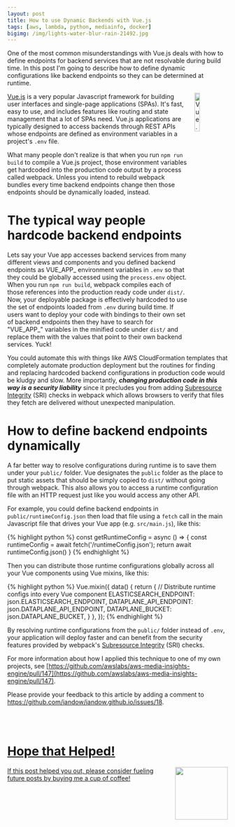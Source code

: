 ```yaml
---
layout: post
title: How to use Dynamic Backends with Vue.js
tags: [aws, lambda, python, mediainfo, docker]
bigimg: /img/lights-water-blur-rain-21492.jpg
---
```

<!-- bigimg copied with from https://www.pexels.com/photo/lights-water-blur-rain-21492/-->

One of the most common misunderstandings with Vue.js deals with how to define endpoints for backend services that are not resolvable during build time. In this post I'm going to describe how to define dynamic configurations like backend endpoints so they can be determined at runtime.

<img src="https://vuejs.org/images/logo.png" width="15%" style="margin-left: 15px" align="right" alt="Vue.js Logo">

[Vue.js](http://vuejs.org) is a very popular Javascript framework for building user interfaces and single-page applications (SPAs). It's fast, easy to use, and includes features like routing and state management that a lot of SPAs need. Vue.js applications are typically designed to access backends through REST APIs whose endpoints are defined as environment variables in a project's `.env` file. 

What many people don't realize is that when you run `npm run build` to compile a Vue.js project, those environment variables get hardcoded into the production code output by a process called webpack. Unless you intend to rebuild webpack bundles every time backend endpoints change then those endpoints should be dynamically loaded, instead.

# The typical way people hardcode backend endpoints

Lets say your Vue app accesses backend services from many different views and components and you defined backend endpoints as VUE_APP_ environment variables in `.env` so that they could be globally accessed using the `process.env` object. When you run `npm run build`, webpack compiles each of those references into the production ready code under `dist/`. Now, your deployable package is effectively hardcoded to use the set of endpoints loaded from `.env` during build time. If users want to deploy your code with bindings to their own set of backend endpoints then they have to search for "VUE_APP_" variables in the minified code under `dist/` and replace them with the values that point to their own backend services. Yuck! 

You could automate this with things like AWS CloudFormation templates that completely automate production deployment but the routines for finding and replacing hardcoded backend configurations in production code would be kludgy and slow. More importantly, ***changing production code in this way is a security liability*** since it precludes you from adding [Subresource Integrity](https://www.w3.org/TR/SRI/) (SRI) checks in webpack which allows browsers to verify that files they fetch are delivered without unexpected manipulation.

# How to define backend endpoints dynamically

A far better way to resolve configurations during runtime is to save them under your `public/` folder. Vue designates the `public` folder as the place to put static assets that should be simply copied to `dist/` without going through webpack. This also allows you to access a runtime configuration file with an HTTP request just like you would access any other API. 

For example, you could define backend endpoints in `public/runtimeConfig.json` then load that file using a `fetch` call in the main Javascript file that drives your Vue app (e.g. `src/main.js`), like this:

{% highlight python %}
const getRuntimeConfig = async () => {
   const runtimeConfig = await fetch('/runtimeConfig.json');
   return await runtimeConfig.json()
 }
{% endhighlight %}

Then you can distribute those runtime configurations globally across all your Vue components using Vue mixins, like this:

{% highlight python %}
Vue.mixin({
    data() {
      return {
        // Distribute runtime configs into every Vue component
        ELASTICSEARCH_ENDPOINT: json.ELASTICSEARCH_ENDPOINT,
        DATAPLANE_API_ENDPOINT: json.DATAPLANE_API_ENDPOINT,
        DATAPLANE_BUCKET: json.DATAPLANE_BUCKET,
      }
    },
  });
{% endhighlight %}

By resolving runtime configurations from the `public/` folder instead of `.env`, your application will deploy faster and can benefit from the security features provided by webpack's [Subresource Integrity](https://www.w3.org/TR/SRI/) (SRI) checks.

For more information about how I applied this technique to one of my own projects, see [https://github.com/awslabs/aws-media-insights-engine/pull/147](https://github.com/awslabs/aws-media-insights-engine/pull/147).

<p>Please provide your feedback to this article by adding a comment to <a href="https://github.com/iandow/iandow.github.io/issues/18">https://github.com/iandow/iandow.github.io/issues/18</a>.</p>

<br><br>
<div class="main-explain-area padding-override jumbotron">
  <a href="https://www.paypal.me/iandownard" title="PayPal donation" target="_blank">
  <h1>Hope that Helped!</h1>
  <img src="http://iandow.github.io/img/starbucks_coffee_cup.png" width="120" style="margin-left: 15px" align="right">
  <p class="margin-override font-override">
    If this post helped you out, please consider fueling future posts by buying me a cup of coffee!</p>
  </a>
  <br>
</div>